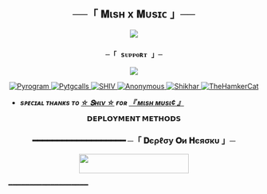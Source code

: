 <h2 align="center">
    ──「 𝐌ιѕн x 𝐌ᴜsɪᴄ 」──
</h2>

<p align="center">
  <img src="https://te.legra.ph/file/f7937d90fb6ab6c47227b.jpg">
</p>

<h3 align="center">

<h3 align="center">
   
<h3 align="center">
 
    ─「 sᴜᴩᴩᴏʀᴛ 」─
</h3>

<p align="center">
<a href="https://t.me/FRIENDS_CHATTING_ROOM"><img src="https://img.shields.io/badge/-Support%20Group-blue.svg?style=for-the-badge&logo=Telegram"></a>
    
</h3>

<p align="center">
<a href="https://github.com/pyrogram/pyrogram"> <img src="https://img.shields.io/badge/Pyrogram-black?style=for-the-badge&logo=github" alt="Pyrogram" /> </a>
<a href="https://github.com/pytgcalls/pytgcalls"> <img src="https://img.shields.io/badge/PyTgCalls-black?style=for-the-badge&logo=github" alt="Pytgcalls" /> </a>
<a href="https://github.com/MrHacker5575"> <img src="https://img.shields.io/badge/CallsMusic-black?style=for-the-badge&logo=github" alt="SHIV" /> </a>
<a href="https://github.com/AnonymousX1025"> <img src="https://img.shields.io/badge/Anonymous-black?style=for-the-badge&logo=github" alt="Anonymous" /> </a>
<a href="https://github.com/NotReallyShikhar"> <img src="https://img.shields.io/badge/Shikhar-black?style=for-the-badge&logo=github" alt="Shikhar" /> </a>
<a href="https://github.com/TheHamkerCat"> <img src="https://img.shields.io/badge/TheHamkerCat-black?style=for-the-badge&logo=github" alt="TheHamkerCat" /> </a>
</p>

- <b> _sᴩᴇᴄɪᴀʟ ᴛʜᴀɴᴋs ᴛᴏ [☆ 𝐒нιν ☆](https://t.me/II_RAJPUT_SHIV_SINGH_II) ғᴏʀ [『 мιѕн мυѕι¢ 』](https://github.com/MISHSINGH19/MISH-MUSIC)_ </b>
<p align="center">
<b>𝗗𝗘𝗣𝗟𝗢𝗬𝗠𝗘𝗡𝗧 𝗠𝗘𝗧𝗛𝗢𝗗𝗦</b>
</p>

<h3 align="center">
     ━━━━━━━━━━━━━━━━━━━
    ─「 𝐃єρℓσу 𝐎и 𝐇єяσкυ 」─
</h3>

<p align="center"><a href="https://dashboard.heroku.com/new?template=https://github.com/MISHSINGH19/MishXMusic"> <img src="https://img.shields.io/badge/Deploy%20On%20Heroku-black?style=for-the-badge&logo=heroku" width="220" height="38.45"/></a></p>
    ━━━━━━━━━━━━━━━━━━━
